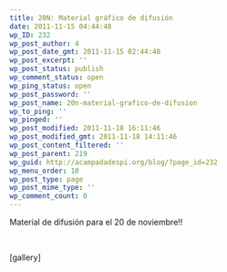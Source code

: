 ```yaml
---
title: 20N: Material gráfico de difusión
date: 2011-11-15 04:44:48
wp_ID: 232
wp_post_author: 4
wp_post_date_gmt: 2011-11-15 02:44:48
wp_post_excerpt: ''
wp_post_status: publish
wp_comment_status: open
wp_ping_status: open
wp_post_password: ''
wp_post_name: 20n-material-grafico-de-difusion
wp_to_ping: ''
wp_pinged: ''
wp_post_modified: 2011-11-18 16:11:46
wp_post_modified_gmt: 2011-11-18 14:11:46
wp_post_content_filtered: ''
wp_post_parent: 219
wp_guid: http://acampadadespi.org/blog/?page_id=232
wp_menu_order: 10
wp_post_type: page
wp_post_mime_type: ''
wp_comment_count: 0
---
```

Material de difusión para el 20 de noviembre!!

&nbsp;

[gallery]

&nbsp;
